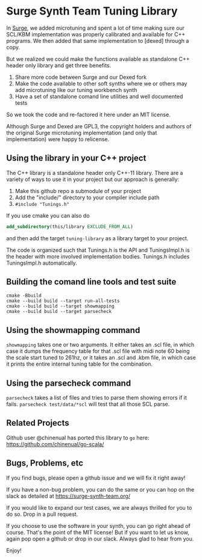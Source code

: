 # Surge Synth Team Tuning Library 

In [Surge](https://surge-synthesizer.github.io), we added microtuning 
and spent a lot of time making sure our
SCL/KBM implementation was properly calibrated and available for C++
programs. We then added that same implementation to [dexed] through a copy.

But we realized we could make the functions available as standalone C++ header
only library and get three benefits.

1. Share more code between Surge and our Dexed fork
2. Make the code available to other soft synths where we or others may add microtuning like our tuning workbench synth 
3. Have a set of standalone comand line utilities and well documented tests 

So we took the code and re-factored it here under an MIT license.

Although Surge and Dexed are GPL3, the copyright holders and authors of the original
Surge microtuning implementation (and only that implementation) were happy to relicense.

## Using the library in your C++ project

The C++ library is a standalone header only C++-11 library. There are a variety of ways
to use it in your project but our approach is generally:

1. Make this github repo a submodule of your project
2. Add the "include/" directory to your compiler include path
3. `#include "Tunings.h"`

If you use cmake you can also do

```cmake
add_subdirectory(this/library EXCLUDE_FROM_ALL)
```

and then add the target `tuning-library` as a library target to your project.

The code is organized such that Tunings.h is the API and TuningsImpl.h is the header with more 
involved implementation bodies. Tunings.h includes TuningsImpl.h automatically.

## Building the comand line tools and test suite

```shell
cmake -Bbuild
cmake --build build --target run-all-tests
cmake --build build --target showmapping
cmake --build build --target parsecheck
```

## Using the showmapping command

`showmapping` takes one or two arguments. It either takes an .scl file, in which
case it dumps the frequency table for that .scl file with midi note 60 being the
scale start tuned to 261hz, or it takes an .scl and .kbm file, in which case it
prints the entire internal tuning table for the combination.

## Using the parsecheck command

`parsecheck` takes a list of files and tries to parse them showing errors if it 
fails. `parsecheck test/data/*scl` will test that all those SCL parse.

## Related Projects

Github user @chinenual has ported this library to `go` here: https://github.com/chinenual/go-scala/

## Bugs, Problems, etc

If you find bugs, please open a github issue and we will fix it right away!

If you have a non-bug problem, you can do the same or you can hop on the slack as
detailed at https://surge-synth-team.org/

If you would like to expand our test cases, we are always thrilled for you to do
so. Drop in a pull request.

If you choose to use the software in your synth, you can go right ahead of course.
That's the point of the MIT license! But if you want to let us know, again pop open
a github or drop in our slack. Always glad to hear from you.

Enjoy!
